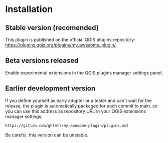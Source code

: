 # Installation

## Stable version (recomended)

This plugin is published on the official QGIS plugins repository: <https://plugins.qgis.org/plugins/my_awesome_plugin/>.

## Beta versions released

Enable experimental extensions in the QGIS plugins manager settings panel.

## Earlier development version

If you define yourself as early adopter or a tester and can't wait for the release, the plugin is automatically packaged for each commit to main, so you can use this address as repository URL in your QGIS extensions manager settings:

```url
https://gitlab.com/ghtmtt/my-awesome-plugin/plugins.xml
```

Be careful, this version can be unstable.
